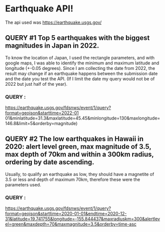 # Earthquake API!

The api used was https://earthquake.usgs.gov/

## QUERY #1 Top 5 earthquakes with the biggest magnitudes in Japan in 2022. 

To know the location of Japan, I used the rectangle parameters, and with google maps, I was able to identify the minimum and maximum latitude and longitude (+-0.05 degrees).
Since I am collecting the date from 2022, the result may change if an earthquake happens between the submission date and the date you test the API. (If I limit the date my query would not be of 2022 but just half of the year).


### QUERY : 
https://earthquake.usgs.gov/fdsnws/event/1/query?format=geojson&starttime=2022-01 01&minlatitude=31.3&maxlatitude=45.45&minlongitude=130&maxlongitude=146.8&limit=5&orderby=magnitude)

## QUERY #2 The low earthquakes in Hawaii in 2020: alert level green, max magnitude of 3.5, max depth of 70km and within a 300km radius, ordering by date ascending.

Usually, to qualify an earthquake as low, they should have a magnetite of 3.5 or less and depth of maximum 70km, therefore these were the parameters used.

### QUERY : 

https://earthquake.usgs.gov/fdsnws/event/1/query?format=geojson&starttime=2020-01-01&endtime=2020-12-31&latitude=19.741755&longitude=-155.844437&maxradiuskm=300&alertlevel=green&maxdepth=70&maxmagnitude=3.5&orderby=time-asc





